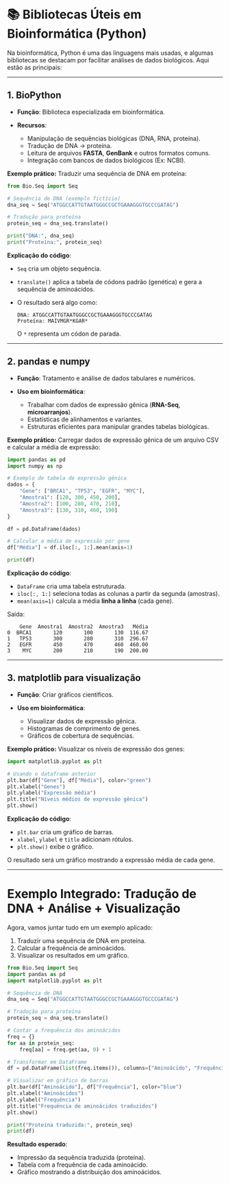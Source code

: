 # 📚 Bibliotecas Úteis em Bioinformática (Python)

Na bioinformática, Python é uma das linguagens mais usadas, e algumas bibliotecas se destacam por facilitar análises de dados biológicos. Aqui estão as principais:

---

## **1. BioPython**

* **Função**: Biblioteca especializada em bioinformática.
* **Recursos**:

  * Manipulação de sequências biológicas (DNA, RNA, proteína).
  * Tradução de DNA → proteína.
  * Leitura de arquivos **FASTA**, **GenBank** e outros formatos comuns.
  * Integração com bancos de dados biológicos (Ex: NCBI).

 **Exemplo prático:**
Traduzir uma sequência de DNA em proteína:

```python
from Bio.Seq import Seq

# Sequência de DNA (exemplo fictício)
dna_seq = Seq("ATGGCCATTGTAATGGGCCGCTGAAAGGGTGCCCGATAG")

# Tradução para proteína
protein_seq = dna_seq.translate()

print("DNA:", dna_seq)
print("Proteína:", protein_seq)
```

 **Explicação do código**:

* `Seq` cria um objeto sequência.
* `translate()` aplica a tabela de códons padrão (genética) e gera a sequência de aminoácidos.
* O resultado será algo como:

  ```
  DNA: ATGGCCATTGTAATGGGCCGCTGAAAGGGTGCCCGATAG
  Proteína: MAIVMGR*KGAR*
  ```

  O `*` representa um códon de parada.

---

##  **2. pandas e numpy**

* **Função**: Tratamento e análise de dados tabulares e numéricos.
* **Uso em bioinformática**:

  * Trabalhar com dados de expressão gênica (**RNA-Seq**, **microarranjos**).
  * Estatísticas de alinhamentos e variantes.
  * Estruturas eficientes para manipular grandes tabelas biológicas.

 **Exemplo prático:**
Carregar dados de expressão gênica de um arquivo CSV e calcular a média de expressão:

```python
import pandas as pd
import numpy as np

# Exemplo de tabela de expressão gênica
dados = {
    "Gene": ["BRCA1", "TP53", "EGFR", "MYC"],
    "Amostra1": [120, 300, 450, 200],
    "Amostra2": [100, 280, 470, 210],
    "Amostra3": [130, 310, 460, 190]
}

df = pd.DataFrame(dados)

# Calcular a média de expressão por gene
df["Média"] = df.iloc[:, 1:].mean(axis=1)

print(df)
```

 **Explicação do código**:

* `DataFrame` cria uma tabela estruturada.
* `iloc[:, 1:]` seleciona todas as colunas a partir da segunda (amostras).
* `mean(axis=1)` calcula a média **linha a linha** (cada gene).

Saída:

```
    Gene  Amostra1  Amostra2  Amostra3   Média
0  BRCA1       120       100       130  116.67
1   TP53       300       280       310  296.67
2   EGFR       450       470       460  460.00
3    MYC       200       210       190  200.00
```

---

##  **3. matplotlib para visualização**

* **Função**: Criar gráficos científicos.
* **Uso em bioinformática**:

  * Visualizar dados de expressão gênica.
  * Histogramas de comprimento de genes.
  * Gráficos de cobertura de sequências.

 **Exemplo prático:**
Visualizar os níveis de expressão dos genes:

```python
import matplotlib.pyplot as plt

# Usando o dataframe anterior
plt.bar(df["Gene"], df["Média"], color="green")
plt.xlabel("Genes")
plt.ylabel("Expressão média")
plt.title("Níveis médios de expressão gênica")
plt.show()
```

 **Explicação do código**:

* `plt.bar` cria um gráfico de barras.
* `xlabel`, `ylabel` e `title` adicionam rótulos.
* `plt.show()` exibe o gráfico.

O resultado será um gráfico mostrando a expressão média de cada gene.

---

#  Exemplo Integrado: **Tradução de DNA + Análise + Visualização**

Agora, vamos juntar tudo em um exemplo aplicado:

1. Traduzir uma sequência de DNA em proteína.
2. Calcular a frequência de aminoácidos.
3. Visualizar os resultados em um gráfico.

```python
from Bio.Seq import Seq
import pandas as pd
import matplotlib.pyplot as plt

# Sequência de DNA
dna_seq = Seq("ATGGCCATTGTAATGGGCCGCTGAAAGGGTGCCCGATAG")

# Tradução para proteína
protein_seq = dna_seq.translate()

# Contar a frequência dos aminoácidos
freq = {}
for aa in protein_seq:
    freq[aa] = freq.get(aa, 0) + 1

# Transformar em DataFrame
df = pd.DataFrame(list(freq.items()), columns=["Aminoácido", "Frequência"])

# Visualizar em gráfico de barras
plt.bar(df["Aminoácido"], df["Frequência"], color="blue")
plt.xlabel("Aminoácidos")
plt.ylabel("Frequência")
plt.title("Frequência de aminoácidos traduzidos")
plt.show()

print("Proteína traduzida:", protein_seq)
print(df)
```

 **Resultado esperado**:

* Impressão da sequência traduzida (proteína).
* Tabela com a frequência de cada aminoácido.
* Gráfico mostrando a distribuição dos aminoácidos.

